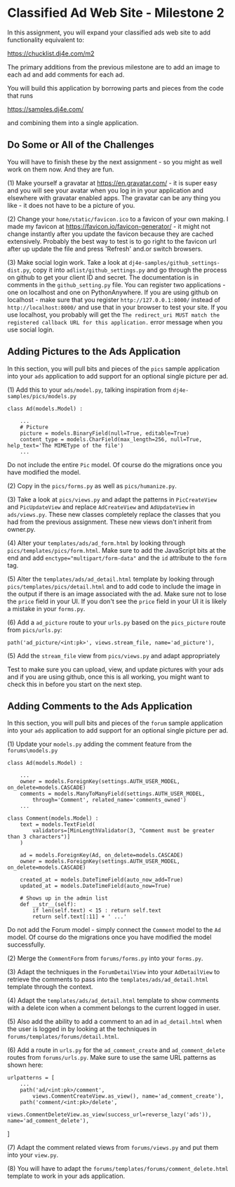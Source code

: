 Classified Ad Web Site - Milestone 2
====================================

In this assignment, you will expand your classified ads web site to add functionality
equivalent to:

https://chucklist.dj4e.com/m2

The primary additions from the previous milestone are to add an image to each ad
and add comments for each ad.

You will build this application by borrowing parts and pieces from the code that runs

https://samples.dj4e.com/

and combining them into a single application.

Do Some or All of the Challenges
---------------------------------

You will have to finish these by the next assignment - so you might as well work on them now.
And they are fun.

(1) Make yourself a gravatar at https://en.gravatar.com/ - it is super easy and you will see your
avatar when you log in in your application and elsewhere with gravatar enabled apps.  The gravatar can be
any thing you like - it does not have to be a picture of you.

(2) Change your `home/static/favicon.ico` to a favicon of your own making.   I made my favicon
at https://favicon.io/favicon-generator/ - it might not change instantly after you update the favicon
because they are cached extensively.   Probably the best way to test is to go right to the favicon url
after up update the file and press 'Refresh' and.or switch browsers.

(3) Make social login work.  Take a look at `dj4e-samples/github_settings-dist.py`, copy it into
`adlist/github_settings.py` and go through the process on github to get your client ID and
secret.   The documentation is in comments in the `github_setting.py` file.
You can register two applications - one on localhost and one on PythonAnywhere.  If you are
using github on localhost - make sure that you
register `http://127.0.0.1:8000/` instead of `http://localhost:8000/` and use that in your browser
to test your site.  If you use localhost, you probably will get the `The redirect_uri MUST
match the registered callback URL for this application.` error message when you use social login.


Adding Pictures to the Ads Application
--------------------------------------

In this section, you will pull bits and pieces of the `pics` sample application
into your `ads` application to add support for an optional single picture per ad.

(1) Add this to your `ads/model.py`, talking inspiration from `dj4e-samples/pics/models.py`

    class Ad(models.Model) :

        ...
        # Picture
        picture = models.BinaryField(null=True, editable=True)
        content_type = models.CharField(max_length=256, null=True, help_text='The MIMEType of the file')
        ...

Do not include the entire `Pic` model.  Of course do the migrations once you have modified the model.

(2) Copy in the `pics/forms.py` as well as `pics/humanize.py`.

(3) Take a look at `pics/views.py` and adapt the patterns in `PicCreateView` and
`PicUpdateView` and replace `AdCreateView` and `AdUpdateView` in `ads/views.py`.
These new classes completely replace the classes that you had from the previous assignment.
These new views don't inherit from owner.py.

(4) Alter your `templates/ads/ad_form.html` by looking through `pics/templates/pics/form.html`.  Make sure to add the
JavaScript bits at the end and add `enctype="multipart/form-data"` and the `id`
attribute to the `form` tag.

(5) Alter the `templates/ads/ad_detail.html` template by looking through `pics/templates/pics/detail.html` and
to add code to include the image in the output if there is an image associated with the ad.
Make sure not to lose the `price` field in your UI.  If you don't see the `price` field
in your UI it is likely a mistake in your `forms.py`.

(6) Add a `ad_picture` route to your `urls.py` based on the `pics_picture` route from `pics/urls.py`:

    path('ad_picture/<int:pk>', views.stream_file, name='ad_picture'),

(5) Add the `stream_file` view from `pics/views.py` and adapt appropriately

Test to make sure you can upload, view, and update pictures with your ads and if you are using github,
once this is all working, you might want to check this in before you start on the next step.

Adding Comments to the Ads Application
--------------------------------------

In this section, you will pull bits and pieces of the `forum` sample application
into your `ads` application to add support for an optional single picture per ad.

(1) Update your `models.py` adding the comment feature from the `forums\models.py`

    class Ad(models.Model) :

        ...
        owner = models.ForeignKey(settings.AUTH_USER_MODEL, on_delete=models.CASCADE)
        comments = models.ManyToManyField(settings.AUTH_USER_MODEL,
            through='Comment', related_name='comments_owned')
        ...

    class Comment(models.Model) :
        text = models.TextField(
            validators=[MinLengthValidator(3, "Comment must be greater than 3 characters")]
        )

        ad = models.ForeignKey(Ad, on_delete=models.CASCADE)
        owner = models.ForeignKey(settings.AUTH_USER_MODEL, on_delete=models.CASCADE)

        created_at = models.DateTimeField(auto_now_add=True)
        updated_at = models.DateTimeField(auto_now=True)

        # Shows up in the admin list
        def __str__(self):
            if len(self.text) < 15 : return self.text
            return self.text[:11] + ' ...'

Do not add the Forum model - simply connect the `Comment` model to the `Ad` model. Of course do
the migrations once you have modified the model successfully.

(2) Merge the `CommentForm` from `forums/forms.py` into your `forms.py`.

(3) Adapt the techniques in the `ForumDetailView` into your `AdDetailView` to retrieve the comments to
pass into the `templates/ads/ad_detail.html` template through the context.

(4) Adapt the `templates/ads/ad_detail.html` template to show comments with a delete icon when a comment belongs
to the current logged in user.

(5) Also add the ability to add a comment to an ad in `ad_detail.html` when the user is logged in by looking
at the techniques in `forums/templates/forums/detail.html`.

(6) Add a route in `urls.py` for the `ad_comment_create` and `ad_comment_delete`
routes from `forums/urls.py`.  Make sure to use the same URL patterns as shown here:

    urlpatterns = [
        ...
        path('ad/<int:pk>/comment',
            views.CommentCreateView.as_view(), name='ad_comment_create'),
        path('comment/<int:pk>/delete',
            views.CommentDeleteView.as_view(success_url=reverse_lazy('ads')), name='ad_comment_delete'),
]

(7) Adapt the comment related views from `forums/views.py` and put them into your `view.py`.

(8) You will have to adapt the `forums/templates/forums/comment_delete.html` template to work in your ads application.


